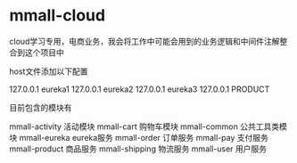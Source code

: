 # mmall-cloud
cloud学习专用，电商业务，我会将工作中可能会用到的业务逻辑和中间件注解整合到这个项目中


host文件添加以下配置

127.0.0.1 eureka1
127.0.0.1 eureka2
127.0.0.1 eureka3
127.0.0.1 PRODUCT

目前包含的模块有

mmall-activity   活动模块
mmall-cart       购物车模块
mmall-common     公共工具类模块
mmall-eureka     eureka服务
mmall-order      订单服务
mmall-pay        支付服务
mmall-product    商品服务
mmall-shipping   物流服务
mmall-user       用户服务

